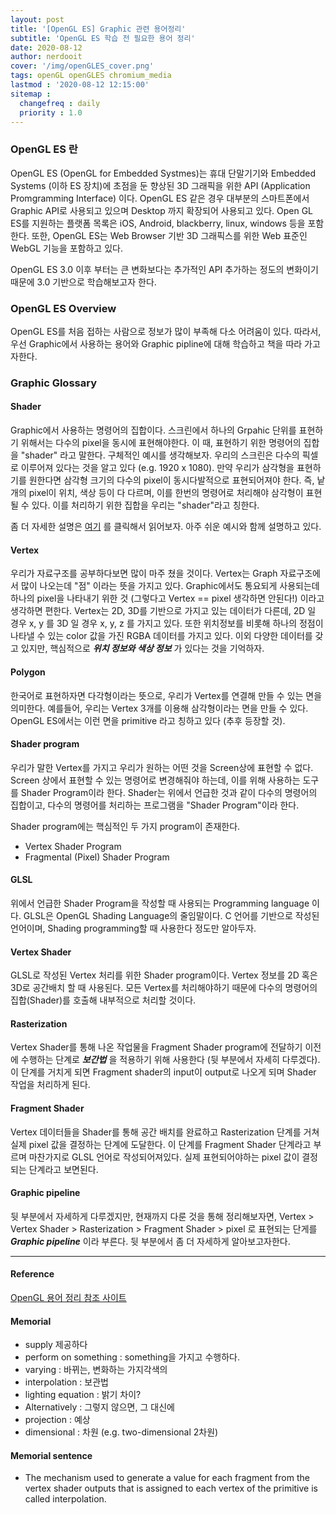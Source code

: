 ```yaml
---
layout: post
title: '[OpenGL ES] Graphic 관련 용어정리'
subtitle: 'OpenGL ES 학습 전 필요한 용어 정리'
date: 2020-08-12
author: nerdooit
cover: '/img/openGLES_cover.png'
tags: openGL openGLES chromium_media
lastmod : '2020-08-12 12:15:00'
sitemap :
  changefreq : daily
  priority : 1.0
---
```


### OpenGL ES 란
OpenGL ES (OpenGL for Embedded Systmes)는 휴대 단말기기와 Embedded Systems (이하
		ES 장치)에 초점을 둔 향상된 3D 그래픽을 위한 API (Application Promgramming
			Interface) 이다. OpenGL ES 같은 경우 대부분의 스마트폰에서 Graphic API로
		사용되고 있으며 Desktop 까지 확장되어 사용되고 있다. Open GL ES를 지원하는
		플랫폼 목록은 iOS, Android, blackberry, linux, windows 등을 포함한다. 또한,
		OpenGL ES는 Web Browser 기반 3D 그래픽스를 위한 Web 표준인 WebGL 기능을
		포함하고 있다.

OpenGL ES 3.0 이후 부터는 큰 변화보다는 추가적인 API 추가하는 정도의 변화이기
때문에 3.0 기반으로 학습해보고자 한다.

### OpenGL ES Overview
OpenGL ES를 처음 접하는 사람으로 정보가 많이 부족해 다소 어려움이 있다. 따라서,
우선 Graphic에서 사용하는 용어와 Graphic pipline에 대해 학습하고 책을
따라 가고자한다.

### Graphic Glossary
#### Shader
Graphic에서 사용하는 명령어의 집합이다. 스크린에서 하나의 Grpahic 단위를
표현하기 위해서는 다수의 pixel을 동시에 표현해야한다. 이 때, 표현하기 위한
명령어의 집합을 "shader" 라고 말한다. 구체적인 예시를 생각해보자. 우리의
스크린은 다수의 픽셀로 이루어져 있다는 것을 알고 있다 (e.g. 1920 x 1080). 만약
우리가 삼각형을 표현하기를 원한다면 삼각형 크기의 다수의 pixel이 동시다발적으로
표현되어져야 한다. 즉, 낱개의 pixel이 위치, 색상 등이 다 다르며, 이를 한번의
명령어로 처리해야 삼각형이 표현될 수 있다. 이를 처리하기 위한 집합을 우리는
"shader"라고 칭한다.

좀 더 자세한 설명은 [여기](https://thebookofshaders.com/01/?lan=kr) 를 클릭해서 읽어보자. 아주 쉬운 예시와 함께
설명하고 있다.

#### Vertex
우리가 자료구조를 공부하다보면 많이 마주 쳤을 것이다. Vertex는 Graph
자료구조에서 많이 나오는데 "점" 이라는 뜻을 가지고 있다. Graphic에서도 통요되게
사용되는데 하나의 pixel을 나타내기 위한 것 (그렇다고 Vertex == pixel 생각하면 안된다!) 이라고 생각하면 편한다. Vertex는 2D,
	3D를 기반으로 가지고 있는 데이터가 다른데, 2D 일 경우 x, y 를 3D 일 경우 x, y, z 를 가지고 있다. 또한 위치정보를 비롯해 하나의 정점이 나타낼 수 있는 color 값을 가진 RGBA 데이터를 가지고 있다. 이외 다양한 데이터를 갖고 있지만, 핵심적으로 ***위치 정보와 색상 정보*** 가 있다는 것을 기억하자.

#### Polygon
한국어로 표현하자면 다각형이라는 뜻으로, 우리가 Vertex를 연결해 만들 수 있는
면을 의미한다. 예를들어, 우리는 Vertex 3개를 이용해 삼각형이라는 면을 만들 수
있다. OpenGL ES에서는 이런 면을 primitive 라고 칭하고 있다 (추후 등장할 것).

#### Shader program
우리가 말한 Vertex를 가지고 우리가 원하는 어떤 것을 Screen상에 표현할 수 없다.
Screen 상에서 표현할 수 있는 명령어로 변경해줘야 하는데, 이를 위해 사용하는
도구를 Shader Program이라 한다. Shader는 위에서 언급한 것과 같이 다수의 명령어의
집합이고, 다수의 명령어를 처리하는 프로그램을 "Shader Program"이라 한다.

Shader program에는 핵심적인 두 가지 program이 존재한다.
- Vertex Shader Program
- Fragmental (Pixel) Shader Program

#### GLSL
위에서 언급한 Shader Program을 작성할 때 사용되는 Programming language 이다.
GLSL은 OpenGL Shading Language의 줄임말이다. C 언어를 기반으로 작성된 언어이며,
	Shading programming할 때 사용한다 정도만 알아두자.

#### Vertex Shader
GLSL로 작성된 Vertex 처리를 위한 Shader program이다. Vertex 정보를 2D 혹은 3D로
공간배치 할 때 사용된다. 모든 Vertex를 처리해야하기 때문에 다수의 명령어의
집합(Shader)를 호출해 내부적으로 처리할 것이다.

#### Rasterization
Vertex Shader를 통해 나온 작업물을 Fragment Shader program에 전달하기 이전에
수행하는 단계로 ***보간법*** 을 적용하기 위해 사용한다 (뒷 부분에서 자세히
		다루겠다). 이 단계를 거치게 되면 Fragment shader의 input이 output로 나오게
되며 Shader 작업을 처리하게 된다.

#### Fragment Shader
Vertex 데이터들을 Shader를 통해 공간 배치를 완료하고 Rasterization 단계를 거쳐
실제 pixel 값을 결정하는 단계에 도달한다. 이 단계를 Fragment Shader 단계라고
부르며 마찬가지로 GLSL 언어로 작성되어져있다. 실제 표현되어야하는 pixel 값이
결정되는 단계라고 보면된다.

#### Graphic pipeline
뒷 부분에서 자세하게 다루겠지만, 현재까지 다룬 것을 통해 정리해보자면, Vertex >
Vertex Shader > Rasterization > Fragment Shader > pixel 로 표현되는 단게를
***Graphic pipeline*** 이라 부른다. 뒷 부분에서 좀 더 자세하게 알아보고자한다.

---

#### Reference
[OpenGL 용어 정리 참조 사이트](https://medium.com/@NovaWoo/opengl%EC%9D%84-%EC%9C%84%ED%95%9C-3d-%EA%B8%B0%EB%B3%B8-%EA%B0%9C%EB%85%90-1-1f305105b478)

#### Memorial
- supply 제공하다
- perform on something : something을 가지고 수행하다.
- varying : 바뀌는, 변화하는 가지각색의
- interpolation : 보관법
- lighting equation : 밝기 차이?
- Alternatively : 그렇지 않으면, 그 대신에
- projection : 예상
- dimensional : 차원 (e.g. two-dimensional 2차원)


#### Memorial sentence
- The mechanism used to generate a value for each fragment from the vertex shader outputs that is assigned to each vertex of the primitive is called interpolation.

